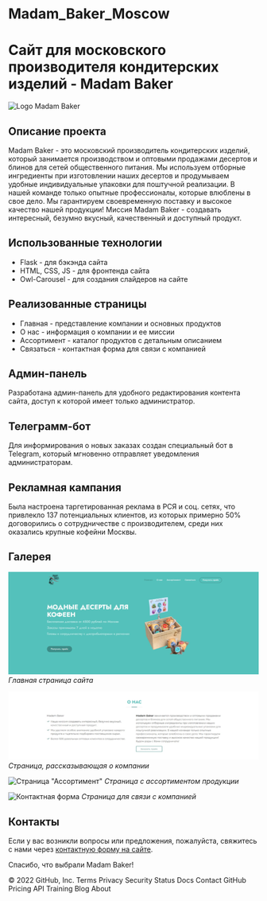 # Madam_Baker_Moscow

# Сайт для московского производителя кондитерских изделий - Madam Baker

![Logo Madam Baker](path/to/logo.png)

## Описание проекта

Madam Baker - это московский производитель кондитерских изделий, который занимается производством и оптовыми продажами десертов и блинов для сетей общественного питания. Мы используем отборные ингредиенты при изготовлении наших десертов и продумываем удобные индивидуальные упаковки для поштучной реализации. В нашей команде только опытные профессионалы, которые влюблены в свое дело. Мы гарантируем своевременную поставку и высокое качество нашей продукции! Миссия Madam Baker - создавать интересный, безумно вкусный, качественный и доступный продукт.

## Использованные технологии

- Flask - для бэкэнда сайта
- HTML, CSS, JS - для фронтенда сайта
- Owl-Carousel - для создания слайдеров на сайте

## Реализованные страницы

- Главная - представление компании и основных продуктов
- О нас - информация о компании и ее миссии
- Ассортимент - каталог продуктов с детальным описанием
- Связаться - контактная форма для связи с компанией
  
## Админ-панель

Разработана админ-панель для удобного редактирования контента сайта, доступ к которой имеет только администратор.

## Телеграмм-бот

Для информирования о новых заказах создан специальный бот в Telegram, который мгновенно отправляет уведомления администраторам.

## Рекламная кампания

Была настроена таргетированная реклама в РСЯ и соц. сетях, что привлекло 137 потенциальных клиентов, из которых примерно 50% договорились о сотрудничестве с производителем, среди них оказались крупные кофейни Москвы.

## Галерея

![Главная страница](MDB_SRSTS/main_page.jpeg)
_Главная страница сайта_

![Страница "О нас"](MDB_SRSTS/about_us.jpeg)
_Страница, рассказывающая о компании_

![Страница "Ассортимент"](https://imgbly.com/ib/tXTRG8nZFi)
_Страница с ассортиментом продукции_

![Контактная форма](https://imgbly.com/ib/nyU4EXjH9i)
_Страница для связи с компанией_

## Контакты

Если у вас возникли вопросы или предложения, пожалуйста, свяжитесь с нами через [контактную форму на сайте](https://madam-baker-moscow.onrender.com/#contact).

Спасибо, что выбрали Madam Baker!












© 2022 GitHub, Inc.
Terms
Privacy
Security
Status
Docs
Contact GitHub
Pricing
API
Training
Blog
About
